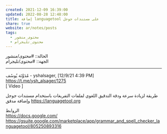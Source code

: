 ```yaml
---  
created: 2021-12-09 16:39:00  
updated: 2022-08-28 12:48:00  
title: إضافة languagetool على مستندات جوجل  
share: true  
website: ar/notes/posts  
tags:  
  - محتوى_منشور  
  - محتوى_تليجرام  
---  
```

  
  
الحالة:: #محتوى/منشور  
الجهة:: #محتوى/تليجرام  
  
---  
  
مُدَوَّنَة يُوسُف - yshalsager, [12/9/21 4:39 PM]  
<https://t.me/ysh_alsager/1275>  
[ Video ]  
  
طريقة لزيادة سرعة ودقة التدقيق اللغوي لملفات التفريغات باستخدام مستندات جوجل وإضافة مدقق <https://languagetool.org>  
  
الروابط  
<https://docs.google.com/>  
<https://gsuite.google.com/marketplace/app/grammar_and_spell_checker_languagetool/805250893316>  

